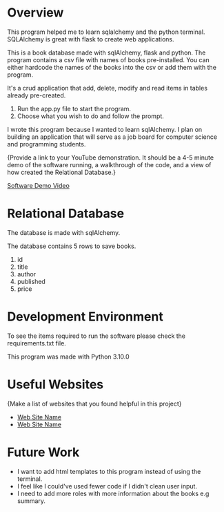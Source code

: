 # Overview

This program helped me to learn sqlalchemy and the python terminal. SQLAlchemy is great with flask to create web applications.

This is a book database made with sqlAlchemy, flask and python. The program contains a csv file with names of books pre-installed. You can either hardcode the names of the books into the csv or add them with the program.

It's a crud application that add, delete, modify and read items in tables already pre-created.

1. Run the app.py file to start the program.
2. Choose what you wish to do and follow the prompt.

I wrote this program because I wanted to learn sqlAlchemy. I plan on building an application that will serve as a job board for computer science and programming students. 

{Provide a link to your YouTube demonstration.  It should be a 4-5 minute demo of the software running, a walkthrough of the code, and a view of how created the Relational Database.}

[Software Demo Video](https://youtu.be/ufCPhWTc-bg)

# Relational Database

The database is made with sqlAlchemy.

The database contains 5 rows to save books.

1. id
2. title
3. author
4. published
5. price 

# Development Environment

To see the items required to run the software please check the requirements.txt file.

This program was made with Python 3.10.0

# Useful Websites

{Make a list of websites that you found helpful in this project}
* [Web Site Name](https://flask-sqlalchemy.palletsprojects.com/en/2.x/)
* [Web Site Name](https://www.section.io/engineering-education/flask-database-integration-with-sqlalchemy/)

# Future Work

* I want to add html templates to this program instead of using the terminal.
* I feel like I could've used fewer code if I didn't clean user input. 
* I need to add more roles with more information about the books e.g summary.